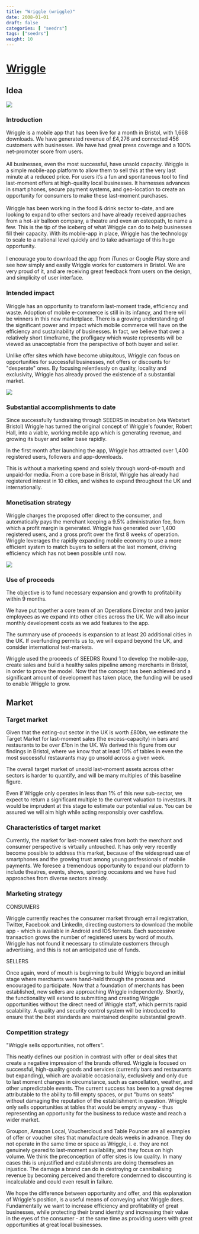 ```yaml
---
title: "Wriggle (wriggle)"
date: 2008-01-01
draft: false
categories: [ "seedrs"]
tags: ["seedrs"]
weight: 10
---
```


# [Wriggle](https://www.seedrs.com/wriggle)

## Idea

![](/img/seedrs/uploads/startup/section_image/image/1437/35s1laz7bnei194f6ax3acwyp8qa2wk/largelogo.png?w=600&fit=clip&s=4058eb20c89b00f9dab90de00628f640)

### Introduction

Wriggle is a mobile app that has been live for a month in Bristol, with 1,668 downloads. We have generated revenue of £4,276 and connected 456 customers with businesses. We have had great press coverage and a 100% net-promoter score from users. <br> <br>All businesses, even the most successful, have unsold capacity. Wriggle is a simple mobile-app platform to allow them to sell this at the very last minute at a reduced price. For users it’s a fun and spontaneous tool to find last-moment offers at high-quality local businesses. It harnesses advances in smart phones, secure payment systems, and geo-location to create an opportunity for consumers to make these last-moment purchases. <br> <br>Wriggle has been working in the food &amp; drink sector to-date, and are looking to expand to other sectors and have already received approaches from a hot-air balloon company, a theatre and even an osteopath, to name a few. This is the tip of the iceberg of what Wriggle can do to help businesses fill their capacity. With its mobile-app in place, Wriggle has the technology to scale to a national level quickly and to take advantage of this huge opportunity. <br> <br>I encourage you to download the app from iTunes or Google Play store and see how simply and easily Wriggle works for customers in Bristol. We are very proud of it, and are receiving great feedback from users on the design, and simplicity of user interface.

### Intended impact

Wriggle has an opportunity to transform last-moment trade, efficiency and waste. Adoption of mobile e-commerce is still in its infancy, and there will be winners in this new marketplace. There is a growing understanding of the significant power and impact which mobile commerce will have on the efficiency and sustainability of businesses. In fact, we believe that over a relatively short timeframe, the profligacy which waste represents will be viewed as unacceptable from the perspective of both buyer and seller.

Unlike offer sites which have become ubiquitous, Wriggle can focus on opportunities for successful businesses, not offers or discounts for "desperate" ones. By focusing relentlessly on quality, locality and exclusivity, Wriggle has already proved the existence of a substantial market.

![](/img/seedrs/uploads/startup/section_image/image/1438/qyc7onnve3g55bvrgg4mza6rsrazfyr/pic1.png?w=600&fit=clip&s=090e6c94920315b36210758998fe8fbb)

### Substantial accomplishments to date

Since successfully fundraising through SEEDRS in incubation (via Webstart Bristol) Wriggle has turned the original concept of Wriggle's founder, Robert Hall, into a viable, working mobile app which is generating revenue, and growing its buyer and seller base rapidly.

In the first month after launching the app, Wriggle has attracted over 1,400 registered users, followers and app-downloads.

This is without a marketing spend and solely through word-of-mouth and unpaid-for media. From a core base in Bristol, Wriggle has already had registered interest in 10 cities, and wishes to expand throughout the UK and internationally.

### Monetisation strategy

Wriggle charges the proposed offer direct to the consumer, and automatically pays the merchant keeping a 9.5% administration fee, from which a profit margin is generated. Wriggle has generated over 1,400 registered users, and a gross profit over the first 8 weeks of operation. Wriggle leverages the rapidly expanding mobile economy to use a more efficient system to match buyers to sellers at the last moment, driving efficiency which has not been possible until now.

![](/img/seedrs/uploads/startup/section_image/image/1439/fssmevo8op1bjz9ztjdvd35tfcacadu/pic2.png?w=600&fit=clip&s=dce706e703045d86b283d130f603b589)

### Use of proceeds

The objective is to fund necessary expansion and growth to profitability within 9 months.

We have put together a core team of an Operations Director and two junior employees as we expand into other cities across the UK. We will also incur monthly development costs as we add features to the app.

The summary use of proceeds is expansion to at least 20 additional cities in the UK. If overfunding permits us to, we will expand beyond the UK, and consider international test-markets.

Wriggle used the proceeds of SEEDRS Round 1 to develop the mobile-app, create sales and build a healthy sales pipeline among merchants in Bristol, in order to prove the model. Now that the concept has been achieved and a significant amount of development has taken place, the funding will be used to enable Wriggle to grow.

## Market

### Target market

Given that the eating-out sector in the UK is worth £80bn, we estimate the Target Market for last-moment sales (the excess-capacity) in bars and restaurants to be over £1bn in the UK. We derived this figure from our findings in Bristol, where we know that at least 10% of tables in even the most successful restaurants may go unsold across a given week.

The overall target market of unsold last-moment assets across other sectors is harder to quantify, and will be many multiples of this baseline figure.

Even if Wriggle only operates in less than 1% of this new sub-sector, we expect to return a significant multiple to the current valuation to investors. It would be imprudent at this stage to estimate our potential value. You can be assured we will aim high while acting responsibly over cashflow.

### Characteristics of target market

Currently, the market for last-moment sales from both the merchant and consumer perspective is virtually untouched. It has only very recently become possible to address this market, because of the widespread use of smartphones and the growing trust among young professionals of mobile payments. We foresee a tremendous opportunity to expand our platform to include theatres, events, shows, sporting occasions and we have had approaches from diverse sectors already.

### Marketing strategy

CONSUMERS

Wriggle currently reaches the consumer market through email registration, Twitter, Facebook and LinkedIn, directing customers to download the mobile app - which is available in Android and IOS formats. Each successive transaction grows the number of registered users by word of mouth. Wriggle has not found it necessary to stimulate customers through advertising, and this is not an anticipated use of funds.

SELLERS

Once again, word of mouth is beginning to build Wriggle beyond an initial stage where merchants were hand-held through the process and encouraged to participate. Now that a foundation of merchants has been established, new sellers are approaching Wriggle independently. Shortly, the functionality will extend to submitting and creating Wriggle opportunities without the direct need of Wriggle staff, which permits rapid scalability. A quality and security control system will be introduced to ensure that the best standards are maintained despite substantial growth.

### Competition strategy

"Wriggle sells opportunities, not offers".

This neatly defines our position in contrast with offer or deal sites that create a negative impression of the brands offered. Wriggle is focused on successful, high-quality goods and services (currently bars and restaurants but expanding), which are available occasionally, exclusively and only due to last moment changes in circumstance, such as cancellation, weather, and other unpredictable events. The current success has been to a great degree attributable to the ability to fill empty spaces, or put "bums on seats" without damaging the reputation of the establishment in question. Wriggle only sells opportunities at tables that would be empty anyway - thus representing an opportunity for the business to reduce waste and reach a wider market.

Groupon, Amazon Local, Vouchercloud and Table Pouncer are all examples of offer or voucher sites that manufacture deals weeks in advance. They do not operate in the same time or space as Wriggle, i. e. they are not genuinely geared to last-moment availability, and they focus on high volume. We think the preconception of offer sites is low quality. In many cases this is unjustified and establishments are doing themselves an injustice. The damage a brand can do in destroying or cannibalising revenue by becoming perceived and therefore condemned to discounting is incalculable and could even result in failure.

We hope the difference between opportunity and offer, and this explanation of Wriggle's position, is a useful means of conveying what Wriggle does. Fundamentally we want to increase efficiency and profitability of great businesses, while protecting their brand identity and increasing their value in the eyes of the consumer - at the same time as providing users with great opportunities at great local businesses.

